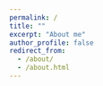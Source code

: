 ```yaml
---
permalink: /
title: ""
excerpt: "About me"
author_profile: false
redirect_from: 
  - /about/
  - /about.html
---
```



<html lang="en">
<head>
    <meta charset="UTF-8">
    <meta name="viewport" content="width=device-width, initial-scale=1.0">
    <title>Two Columns</title>
    <style>
        .columns {
            display: flex;
            justify-content: space-between;
        }

        .column1 {
            width: 30%; /* 조절 가능 */
            border: 1px solid #F2F2F2;
            padding: 10px;
            box-sizing: border-box;
        }

        .column2 {
            width: 70%; /* 조절 가능 */
            border: 1px solid #F2F2F2;
            padding: 10px;
            box-sizing: border-box;
        }

        .column3 {
            width: 40%; /* 조절 가능 */
            border: 1px solid #F2F2F2;
            padding: 10px;
            box-sizing: border-box;
        }

        .column4 {
            width: 60%; /* 조절 가능 */
            border: 1px solid #F2F2F2;
            padding: 10px;
            box-sizing: border-box;
        }

        .column5 {
            width: 100%; /* 조절 가능 */
            border: 1px solid #FFFFFF;
            padding: 20px;
            box-sizing: border-box;
        }

        h1 { text-align: center; }
        a { text-align: center; }
        li{ list-style-position: inside; 
            text-indent: -20px;
        }

        .inside { list-style-position: inside; }

        
    </style>
</head>


<body bgcolor='#F2F2F2'>

<div class="columns">
    <div class="column1">
        <p>  <img src="https://github.com/int141312/int141312.github.io/blob/gh-pages/images/profile.png?raw=true">   </p> 
        <h1> Jisung Son </h1> <br>
        <a> jisung9973@gmail.com </a>
    </div>

    <div class="column2">
        <p>I'm interested in Deep Learning, Representation Learning, Information Theory, Diffusion models. Nullam a pellentesque tortor. Aliquam imperdiet elementum rutrum. Nullam id eros ornare, lobortis orci nec, facilisis eros. Vestibulum consectetur malesuada nisl id iaculis. Integer sollicitudin volutpat diam, id molestie nunc egestas interdum. Phasellus suscipit sodales dolor eget faucibus. Maecenas nec vestibulum purus, et varius lorem. Vestibulum consectetur malesuada nisl id iaculis.
        </p>
    <div class="columns">
      <div class="column3">
        <h3> Interests </h3>
        <ul class="inside">
          <li> Deep Learning </li>
          <li> Representation Learning </li>
          <li> Diffusion models </li>
          <li> Information Theory </li>
        </ul>
      </div>

      <div class="column2">
        <h3> Education </h3>
        <ul class="inside">
          <li> Gwangju Institute of Science and Technology <br> (2023-2025) M.S in Artificial Intelligence  </li>
           
          <li> Ulsan National Institute of Science and Technology <br> (2014-2019) B.S in Physics, minor in Nuclear Science and Engineering </li> 
          
          <li> University of Art in London <br> (2017) </li>
        </ul>
        
      </div>

    </div>
        
    </div>
</div>

<br>


<div id="research" name="research" class="columns" style='background-color: #ffffff' >
    <br>
    <div class="column5">
      <h1> Research </h1> 
      <p>Vestibulum consectetur malesuada nisl id iaculis. Integer sollicitudin volutpat diam, id molestie nunc egestas interdum. Phasellus suscipit sodales dolor eget faucibus. Maecenas nec vestibulum purus, et varius lorem. Vestibulum consectetur malesuada nisl id iaculis.Vestibulum consectetur malesuada nisl id iaculis. Integer sollicitudin volutpat diam, id molestie nunc egestas interdum. Phasellus suscipit sodales dolor eget faucibus. Maecenas nec vestibulum purus, et varius lorem. Vestibulum consectetur malesuada nisl id iaculis.Vestibulum consectetur malesuada nisl id iaculis. Integer sollicitudin volutpat diam, id molestie nunc egestas interdum. Phasellus suscipit sodales dolor eget faucibus. Maecenas nec vestibulum purus, et varius lorem. Vestibulum consectetur malesuada nisl id iaculis.Vestibulum consectetur malesuada nisl id iaculis. Integer sollicitudin volutpat diam, id molestie nunc egestas interdum. Phasellus suscipit sodales dolor eget faucibus. Maecenas nec vestibulum purus, et varius lorem. Vestibulum consectetur malesuada nisl id iaculis.Vestibulum consectetur malesuada nisl id iaculis. Integer sollicitudin volutpat diam, id molestie nunc egestas interdum. Phasellus suscipit sodales dolor eget faucibus. Maecenas nec vestibulum purus, et varius lorem. Vestibulum consectetur malesuada nisl id iaculis.Vestibulum consectetur malesuada nisl id iaculis. Integer sollicitudin volutpat diam, id molestie nunc egestas interdum. Phasellus suscipit sodales dolor eget faucibus. Maecenas nec vestibulum purus, et varius lorem. Vestibulum consectetur malesuada nisl id iaculis.Vestibulum consectetur malesuada nisl id iaculis. Integer sollicitudin volutpat diam, id molestie nunc egestas interdum. Phasellus suscipit sodales dolor eget faucibus. Maecenas nec vestibulum purus, et varius lorem. Vestibulum consectetur malesuada nisl id iaculis.</p>
    </div>

</div>

<br>

<div id="experience" name="experience" class="columns" style='background-color: #ffffff' >
  <br>
  <div class="column5">
    <h1> Experience </h1>
    <h3> Teaching </h3>
    <ul class="inside">
    <li> General PhysicsⅠ, UNIST (spring 2018) </li>
    <li> General Physics Ⅱ, UNIST (fall 2018) </li>
    <li> Calculus Ⅱ, UNIST (fall 2018) </li>
    </ul>
 
    <h3> Military Service </h3>
    <ul class="inside">
    <li> ROKAF (2020-2022) </li>
    </ul>

    <h3> Additional Education </h3>
    <ul class="inside">
    <li> KIAS-APCTP Statistical Physics Winter School (POSTECH) (2020) - ML & Deep Learning </li>
    <li> Data Youth Campus (Yonsei University) (2022) - Big Data analysis & Deep Learning </li>
    </ul>

    <h3> YouTube Activity </h3>

  </div>
</div>




</body>
</html>







<h2> Skills </h2>
* Python, C++, C#, HTML  
* Deep Learning Frame work: PyTorch
* 3D modeling: Unreal Engine, Unity, Sketchup







